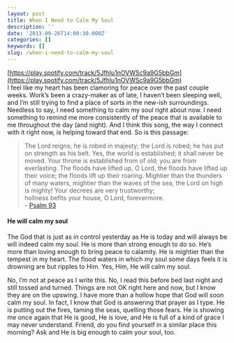```yaml
---
layout: post
title: When I Need to Calm My Soul
description: ''
date: '2013-09-26T14:00:30.000Z'
categories: []
keywords: []
slug: /when-i-need-to-calm-my-soul
---
```


[https://play.spotify.com/track/5Jfhlu1nOVWSc9a9G5bbGm](https://play.spotify.com/track/5Jfhlu1nOVWSc9a9G5bbGm)  
I feel like my heart has been clamoring for peace over the past couple weeks. Work’s been a crazy-maker as of late, I haven’t been sleeping well, and I’m still trying to find a place of sorts in the new-ish surroundings. Needless to say, I need something to calm my soul right about now. I need something to remind me more consistently of the peace that is available to me throughout the day (and night). And I think this song, the way I connect with it right now, is helping toward that end. So is this passage:

> The Lord reigns; he is robed in majesty; the Lord is robed; he has put on strength as his belt. Yes, the world is established; it shall never be moved. Your throne is established from of old; you are from everlasting. The floods have lifted up, O Lord, the floods have lifted up their voice; the floods lift up their roaring. Mightier than the thunders of many waters, mightier than the waves of the sea, the Lord on high is mighty! Your decrees are very trustworthy;  
> holiness befits your house, O Lord, forevermore.  
> \- [Psalm 93](http://www.biblegateway.com/passage/?search=psalm%2093&version=ESV)

#### He will calm my soul

The God that is just as in control yesterday as He is today and will always be will indeed calm my soul. He is more than strong enough to do so. He’s more than loving enough to bring peace to calamity. He is mightier than the tempest in my heart. The flood waters in which my soul some days feels it is drowning are but ripples to Him. Yes, Him, He will calm my soul.

No, I’m not at peace as I write this. No, I read this before bed last night and still tossed and turned. Things are not OK right here and now, but I know they are on the upswing. I have more than a hollow hope that God will soon calm my soul. In fact, I know that God is answering that prayer as I type. He is putting out the fires, taming the seas, quelling those fears. He is showing me once again that He is good, He is love, and He is full of a kind of grace I may never understand. Friend, do you find yourself in a similar place this morning? Ask and He is big enough to calm your soul, too.